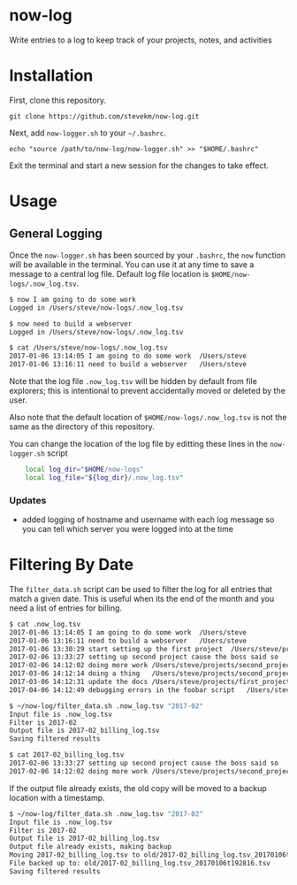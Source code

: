 # now-log
Write entries to a log to keep track of your projects, notes, and activities

# Installation
First, clone this repository.

```
git clone https://github.com/stevekm/now-log.git
```

Next, add `now-logger.sh` to your `~/.bashrc`.

```
echo "source /path/to/now-log/now-logger.sh" >> "$HOME/.bashrc"
```

Exit the terminal and start a new session for the changes to take effect.

# Usage
## General Logging
Once the `now-logger.sh` has been sourced by your `.bashrc`, the `now` function will be available in the terminal. You can use it at any time to save a message to a central log file. Default log file location is `$HOME/now-logs/.now_log.tsv`.

```bash
$ now I am going to do some work
Logged in /Users/steve/now-logs/.now_log.tsv

$ now need to build a webserver
Logged in /Users/steve/now-logs/.now_log.tsv

$ cat /Users/steve/now-logs/.now_log.tsv
2017-01-06 13:14:05	I am going to do some work	/Users/steve
2017-01-06 13:16:11	need to build a webserver	/Users/steve

```

Note that the log file `.now_log.tsv` will be hidden by default from file explorers; this is intentional to prevent accidentally moved or deleted by the user.

Also note that the default location of `$HOME/now-logs/.now_log.tsv` is not the same as the directory of this repository.

You can change the location of the log file by editting these lines in the `now-logger.sh` script

```bash
    local log_dir="$HOME/now-logs"
    local log_file="${log_dir}/.now_log.tsv"
```

### Updates

- added logging of hostname and username with each log message so you can tell which server you were logged into at the time

# Filtering By Date
The `filter_data.sh` script can be used to filter the log for all entries that match a given date. This is useful when its the end of the month and you need a list of entries for billing.

```bash
$ cat .now_log.tsv
2017-01-06 13:14:05	I am going to do some work	/Users/steve
2017-01-06 13:16:11	need to build a webserver	/Users/steve
2017-01-06 13:30:29	start setting up the first project	/Users/steve/projects/first_project
2017-02-06 13:33:27	setting up second project cause the boss said so	/Users/steve/projects/second_project
2017-02-06 14:12:02	doing more work	/Users/steve/projects/second_project
2017-03-06 14:12:14	doing a thing	/Users/steve/projects/second_project
2017-03-06 14:12:31	update the docs	/Users/steve/projects/first_project
2017-04-06 14:12:49	debugging errors in the foobar script	/Users/steve/projects/first_project

$ ~/now-log/filter_data.sh .now_log.tsv "2017-02"
Input file is .now_log.tsv
Filter is 2017-02
Output file is 2017-02_billing_log.tsv
Saving filtered results

$ cat 2017-02_billing_log.tsv
2017-02-06 13:33:27	setting up second project cause the boss said so	/Users/steve/projects/second_project
2017-02-06 14:12:02	doing more work	/Users/steve/projects/second_project
```

If the output file already exists, the old copy will be moved to a backup location with a timestamp.

```bash
$ ~/now-log/filter_data.sh .now_log.tsv "2017-02"
Input file is .now_log.tsv
Filter is 2017-02
Output file is 2017-02_billing_log.tsv
Output file already exists, making backup
Moving 2017-02_billing_log.tsv to old/2017-02_billing_log.tsv_20170106t192816.tsv
File backed up to: old/2017-02_billing_log.tsv_20170106t192816.tsv
Saving filtered results
```
